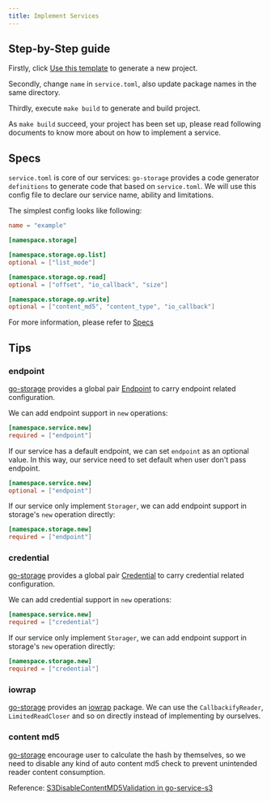 ```yaml
---
title: Implement Services
---
```


## Step-by-Step guide

Firstly, click [Use this template](https://github.com/aos-dev/go-service-example/generate) to generate a new project.

Secondly, change `name` in `service.toml`, also update package names in the same directory.

Thirdly, execute `make build` to generate and build project.

As `make build` succeed, your project has been set up, please read following documents to know more about on how to implement a service.

## Specs

`service.toml` is core of our services: `go-storage` provides a code generator  `definitions` to generate code that based on `service.toml`. We will use this config file to declare our service name, ability and limitations.

The simplest config looks like following:

```toml
name = "example"

[namespace.storage]

[namespace.storage.op.list]
optional = ["list_mode"]

[namespace.storage.op.read]
optional = ["offset", "io_callback", "size"]

[namespace.storage.op.write]
optional = ["content_md5", "content_type", "io_callback"]
```

For more information, please refer to [Specs](specs.md)

## Tips

### endpoint

[go-storage][] provides a global pair [Endpoint](../pairs/endpoint.md) to carry endpoint related configuration.

We can add endpoint support in `new` operations:

```toml
[namespace.service.new]
required = ["endpoint"]
```

If our service has a default endpoint, we can set `endpoint` as an optional value. In this way, our service need to set default when user don't pass endpoint.

```toml
[namespace.service.new]
optional = ["endpoint"]
```

If our service only implement `Storager`, we can add endpoint support in storage's `new` operation directly:

```toml
[namespace.storage.new]
required = ["endpoint"]
```

### credential

[go-storage][] provides a global pair [Credential](../pairs/credential.md) to carry credential related configuration.

We can add credential support in `new` operations:

```toml
[namespace.service.new]
required = ["credential"]
```

If our service only implement `Storager`, we can add endpoint support in storage's `new` operation directly:

```toml
[namespace.storage.new]
required = ["credential"]
```

### iowrap

[go-storage][] provides an [iowrap](https://pkg.go.dev/github.com/beyondstorage/go-storage/v4/pkg/iowrap) package. We can use the `CallbackifyReader`, `LimitedReadCloser` and so on directly instead of implementing by ourselves.

### content md5

[go-storage][] encourage user to calculate the hash by themselves, so we need to disable any kind of auto content md5 check to prevent unintended reader content consumption.

Reference: [S3DisableContentMD5Validation in go-service-s3](https://github.com/beyondstorage/go-service-s3/pull/88#discussion_r631847842)

[go-storage]: https://github.com/beyondstorage/go-storage